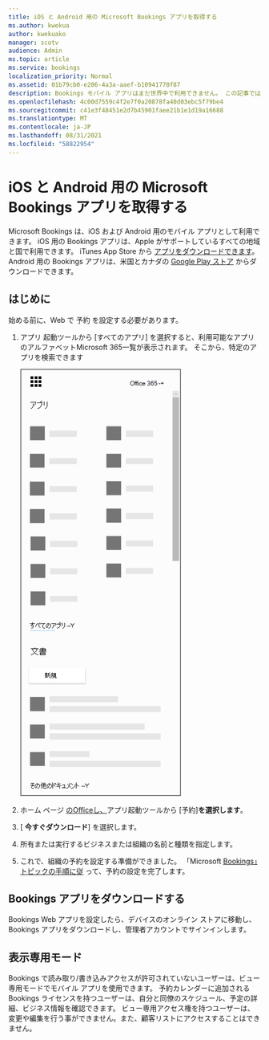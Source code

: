 ```yaml
---
title: iOS と Android 用の Microsoft Bookings アプリを取得する
ms.author: kwekua
author: kwekuako
manager: scotv
audience: Admin
ms.topic: article
ms.service: bookings
localization_priority: Normal
ms.assetid: 01b79cb0-e206-4a3a-aaef-b10941770f87
description: Bookings モバイル アプリはまだ世界中で利用できません。 この記事では、アプリが現在利用可能な地域の一覧を示します。
ms.openlocfilehash: 4c00d7559c4f2e7f0a20878fa40d03ebc5f79be4
ms.sourcegitcommit: c41e3f48451e2d7b45901faee21b1e1d19a16688
ms.translationtype: MT
ms.contentlocale: ja-JP
ms.lasthandoff: 08/31/2021
ms.locfileid: "58822954"
---
```

# <a name="get-the-microsoft-bookings-app-for-ios-and-android"></a>iOS と Android 用の Microsoft Bookings アプリを取得する

Microsoft Bookings は、iOS および Android 用のモバイル アプリとして利用できます。 iOS 用の Bookings アプリは、Apple がサポートしているすべての地域と国で利用できます。 iTunes App Store から [アプリをダウンロードできます](https://apps.apple.com/app/microsoft-bookings/id1065657468)。 Android 用の Bookings アプリは、米国とカナダの [Google Play ストア](https://play.google.com/store/apps/details?id=com.microsoft.exchange.bookings) からダウンロードできます。

## <a name="before-you-begin"></a>はじめに

始める前に、Web で 予約 を設定する必要があります。

1. アプリ 起動ツールから [すべてのアプリ] を選択すると、利用可能なアプリのアルファベットMicrosoft 365一覧が表示されます。 そこから、特定のアプリを検索できます

   ![アプリ起動ツールのイメージ。](../media/bookings-all-apps-launcher.png)

2. ホーム ページ [のOfficeし、](https://office.com)アプリ起動ツールから [予約]**を選択します**。

3. [ **今すぐダウンロード**] を選択します。

4. 所有または実行するビジネスまたは組織の名前と種類を指定します。

5. これで、組織の予約を設定する準備ができました。 「Microsoft [Bookings」トピックの手順に従](bookings-overview.md) って、予約の設定を完了します。

## <a name="download-the-bookings-app"></a>Bookings アプリをダウンロードする

Bookings Web アプリを設定したら、デバイスのオンライン ストアに移動し、Bookings アプリをダウンロードし、管理者アカウントでサインインします。

## <a name="view-only-mode"></a>表示専用モード

Bookings で読み取り/書き込みアクセスが許可されていないユーザーは、ビュー専用モードでモバイル アプリを使用できます。 予約カレンダーに追加される Bookings ライセンスを持つユーザーは、自分と同僚のスケジュール、予定の詳細、ビジネス情報を確認できます。 ビュー専用アクセス権を持つユーザーは、変更や編集を行う事ができません。また、顧客リストにアクセスすることはできません。
